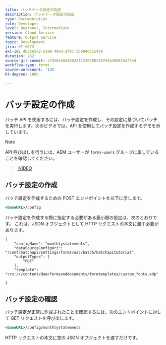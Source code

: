 ```yaml
---
title: バッチデータ設定の指定
description: バッチデータ設定の指定
type: Documentation
role: Developer
level: Beginner, Intermediate
version: Cloud Service
feature: Output Service
topic: Development
jira: KT-9673
exl-id: db25e5a2-e1a8-40ad-af97-35604d515450
duration: 252
source-git-commit: af928e60410022f12207082467d3bd9b818af59d
workflow-type: tm+mt
source-wordcount: '135'
ht-degree: 100%

---
```


# バッチ設定の作成

バッチ API を使用するには、バッチ設定を作成し、その設定に基づいてバッチを実行します。次のビデオでは、API を使用してバッチ設定を作成するデモを示しています。

>[!NOTE]
>API 呼び出しを行うには、AEM ユーザーが ```forms-users``` グループに属していることを確認してください。


>[!VIDEO](https://video.tv.adobe.com/v/340241?quality=12&learn=on)

## バッチ設定の作成

バッチ設定を作成するための POST エンドポイントを以下に示します。

```xml
<baseURL>/config
```

バッチ設定を作成する際に指定する必要がある最小限の設定は、次のとおりです。 これは、JSON オブジェクトとして HTTP リクエストの本文に渡す必要があります。

```
{
	"configName": "monthlystatements",
	"dataSourceConfigUri": "/conf/batchapi/settings/forms/usc/batch/batchapitutorial",
	"outputTypes": [
		"PDF"
	],
	"template": "crx:///content/dam/formsanddocuments/formtemplates/custom_fonts.xdp"

}
```

## バッチ設定の確認

バッチ設定が正常に作成されたことを確認するには、次のエンドポイントに対して GET リクエストを呼び出します。


```xml
<baseURL>/config/monthlystatements
```

HTTP リクエストの本文に空の JSON オブジェクトを渡すだけです。

